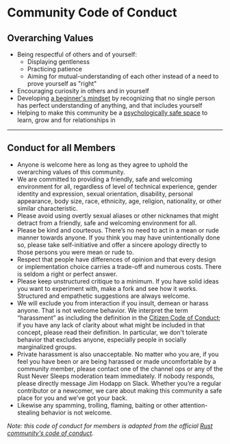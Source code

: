 # Community Code of Conduct

## Overarching Values

* Being respectful of others and of yourself:
  * Displaying gentleness
  * Practicing patience
  * Aiming for mutual-understanding of each other instead of a need to prove yourself as "right"
* Encouraging curiosity in others and in yourself
* Developing [a beginner's mindset](https://www.goodreads.com/book/show/402843.Zen_Mind_Beginner_s_Mind) by recognizing that no single person has perfect understanding of anything, and that includes yourself
* Helping to make this community be a [psychologically safe space](https://hbr.org/2017/08/high-performing-teams-need-psychological-safety-heres-how-to-create-it) to learn, grow and for relationships in

***

## Conduct for all Members

* Anyone is welcome here as long as they agree to uphold the overarching values of this community.
* We are committed to providing a friendly, safe and welcoming environment for all, regardless of level of technical experience, gender identity and expression, sexual orientation, disability, personal appearance, body size, race, ethnicity, age, religion, nationality, or other similar characteristic.
* Please avoid using overtly sexual aliases or other nicknames that might detract from a friendly, safe and welcoming environment for all.
* Please be kind and courteous. There’s no need to act in a mean or rude manner towards anyone. If you think you may have unintentionally done so, please take self-initiative and offer a sincere apology directly to those persons you were mean or rude to.
* Respect that people have differences of opinion and that every design or implementation choice carries a trade-off and numerous costs. There is seldom a right or perfect answer.
* Please keep unstructured critique to a minimum. If you have solid ideas you want to experiment with, make a fork and see how it works. Structured and empathetic suggestions are always welcome.
* We will exclude you from interaction if you insult, demean or harass anyone. That is not welcome behavior. We interpret the term “harassment” as including the definition in the [Citizen Code of Conduct](https://github.com/stumpsyn/policies/blob/master/citizen_code_of_conduct.md); if you have any lack of clarity about what might be included in that concept, please read their definition. In particular, we don't tolerate behavior that excludes anyone, especially people in socially marginalized groups.
* Private harassment is also unacceptable. No matter who you are, if you feel you have been or are being harassed or made uncomfortable by a community member, please contact one of the channel ops or any of the Rust Never Sleeps moderation team immediately. If nobody responds, please directly message Jim Hodapp on Slack. Whether you’re a regular contributor or a newcomer, we care about making this community a safe place for you and we’ve got your back.
* Likewise any spamming, trolling, flaming, baiting or other attention-stealing behavior is not welcome.

_Note: this code of conduct for members is adapted from the official [Rust community's code of conduct](https://www.rust-lang.org/policies/code-of-conduct)._